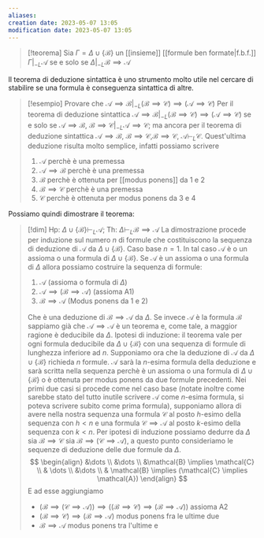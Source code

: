 ```yaml
---
aliases: 
creation date: 2023-05-07 13:05
modification date: 2023-05-07 13:05
---
```


> [!teorema]
> Sia $\Gamma = \Delta \cup \{ \mathcal{B} \}$ un [[insieme]] [[formule ben formate|f.b.f.]] $\Gamma |_{-L}  \mathcal{A}$ se e solo se $\Delta |_{-L} \mathcal{B} \implies \mathcal{A}$
> 

Il teorema di deduzione sintattica è uno strumento molto utile nel cercare di stabilire se una formula è conseguenza sintattica di altre.

>[!esempio]
>Provare che $\mathcal{A} \implies \mathcal{B} |_{-L} (\mathcal{B} \implies \mathcal{C}) \implies (\mathcal{A} \implies \mathcal{C})$
>Per il teorema di deduzione sintattica $\mathcal{A} \implies \mathcal{B} |_{-L} (\mathcal{B} \implies \mathcal{C}) \implies (\mathcal{A} \implies \mathcal{C})$ se e solo se $\mathcal{A} \implies \mathcal{B}$, $\mathcal{B} \implies \mathcal{C} |_{-L} \mathcal{A} \implies \mathcal{C}$; ma ancora per il teorema di deduzione sintattica $\mathcal{A} \implies \mathcal{B}$, $\mathcal{B} \implies \mathcal{C}$,$\mathcal{B} \implies \mathcal{C}$, $\mathcal{A} \vdash_{L} \mathcal{C}$.
>Quest'ultima deduzione risulta molto semplice, infatti possiamo scrivere
>1. $\mathcal{A}$ perchè è una premessa
>2. $\mathcal{A} \implies \mathcal{B}$ perchè è una premessa
>3. $\mathcal{B}$ perchè è ottenuta per [[modus ponens]] da 1 e 2
>4. $\mathcal{B} \implies \mathcal{C}$ perchè è una premessa
>5. $\mathcal{C}$ perchè è ottenuta per modus ponens da 3 e 4

Possiamo quindi dimostrare il teorema:

>[!dim]
> Hp: $\Delta \cup \{ \mathcal{B} \} \vdash_{L} \mathcal{A}$; Th: $\Delta \vdash_{L} \mathcal{B} \implies \mathcal{A}$
> La dimostrazione procede per induzione sul numero $n$ di formule che costituiscono la sequenza di deduzione di $\mathcal{A}$ da $\Delta \cup \{ \mathcal{B} \}$.
> Caso base $n = 1$. In tal caso $\mathcal{A}$ è o un assioma o una formula di $\Delta \cup \{ \mathcal{B} \}$.
> Se $\mathcal{A}$ è un assioma o una formula di $\Delta$ allora possiamo costruire la sequenza di formule:
> 1. $\mathcal{A}$ (assioma o formula di $\Delta$)
> 2. $\mathcal{A} \implies (\mathcal{B} \implies \mathcal{A})$ (assioma A1)
> 3. $\mathcal{B} \implies \mathcal{A}$ (Modus ponens da 1 e 2)
> 
>Che è una deduzione di $\mathcal{B} \implies \mathcal{A}$ da $\Delta$.
>Se invece $\mathcal{A}$ è la formula $\mathcal{B}$ sappiamo già che $\mathcal{A} \implies \mathcal{A}$ è un teorema e, come tale, a maggior ragione è deducibile da $\Delta$.
>Ipotesi di induzione: il teorema vale per ogni formula deducibile da $\Delta \cup \{ \mathcal{B} \}$ con una sequenza di formule di lunghezza inferiore ad $n$.
>Supponiamo ora che la deduzione di $\mathcal{A}$ da $\Delta \cup \{ \mathcal{B} \}$ richieda $n$ formule.
>$\mathcal{A}$ sarà la $n$-esima formula della deduzione e sarà scritta nella sequenza perchè è un assioma o una formula di $\Delta \cup \{ \mathcal{B} \}$ o è ottenuta per modus ponens da due formule precedenti.
>Nei primi due casi si procede come nel caso base (notate inoltre come sarebbe stato del tutto inutile scrivere $\mathcal{A}$ come $n$-esima formula, si poteva scrivere subito come prima formula), supponiamo allora di avere nella nostra sequenza una formula $\mathcal{C}$ al posto $h$-esimo della sequenza con $h < n$ e una formula $\mathcal{C} \implies \mathcal{A}$ al posto $k$-esimo della sequenza con $k < n$.
>Per ipotesi di induzione possiamo dedurre da $\Delta$ sia $\mathcal{B} \implies \mathcal{C}$ sia $\mathcal{B} \implies (\mathcal{C} \implies \mathcal{A})$, a questo punto consideriamo le sequenze di deduzione delle due formule da $\Delta$.
> $$ \begin{align}
>&\dots \\
>&\dots \\
>&\mathcal{B} \implies \mathcal{C} \\
>& \dots \\
>&\dots \\
> & \mathcal{B} \implies (\mathcal{C} \implies \mathcal{A})
>\end{align} $$
>E ad esse aggiungiamo
>- $(\mathcal{B} \implies (\mathcal{C} \implies \mathcal{A})) \implies ((\mathcal{B} \implies \mathcal{C}) \implies (\mathcal{B} \implies \mathcal{A}))$ assioma A2
>- $(\mathcal{B} \implies \mathcal{C}) \implies (\mathcal{B} \implies \mathcal{A})$ modus ponens fra le ultime due
>- $\mathcal{B} \implies \mathcal{A}$ modus ponens tra l'ultime e 
